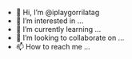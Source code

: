 - 👋 Hi, I’m @iplaygorrilatag
- 👀 I’m interested in ...
- 🌱 I’m currently learning ...
- 💞️ I’m looking to collaborate on ...
- 📫 How to reach me ...

<!---
iplaygorrilatag/iplaygorrilatag is a ✨ special ✨ repository because its `README.md` (this file) appears on your GitHub profile.
You can click the Preview link to take a look at your changes.
--->
